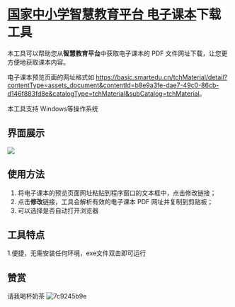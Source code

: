 # [国家中小学智慧教育平台 电子课本](https://basic.smartedu.cn/tchMaterial/)下载工具

本工具可以帮助您从**智慧教育平台**中获取电子课本的 PDF 文件网址下载，让您更方便地获取课本内容。

电子课本预览页面的网址格式如 <https://basic.smartedu.cn/tchMaterial/detail?contentType=assets_document&contentId=b8e9a3fe-dae7-49c0-86cb-d146f883fd8e&catalogType=tchMaterial&subCatalog=tchMaterial>。

本工具支持 Windows等操作系统


## 界面展示

![](https://github.com/Vistaminc/smartedudownload/assets/164725925/dcbdeb85-a21a-4737-81fa-78d66b612972)

## 使用方法

1. 将电子课本的预览页面网址粘贴到程序窗口的文本框中，点击修改链接；
2. 点击**修改**链接，工具会解析有效的电子课本 PDF 网址并复制到剪贴板；
3. 可以选择是否自动打开浏览器

## 工具特点

1.便捷，无需安装任何环境，exe文件双击即可运行

## 赞赏

请我喝杯奶茶
![7c9245b9e](https://github.com/Vistaminc/smartedudownload/assets/164725925/4fc72792-e019-4bc3-80b4-1bda094940fc)
